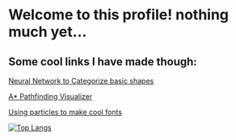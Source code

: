 # Welcome to this profile! nothing much yet...

## Some cool links I have made though:
[Neural Network to Categorize basic shapes](https://eansengchang.github.io/Shape-Classifier)

[A* Pathfinding Visualizer](https://eansengchang.github.io/A-star-pathfinding/)

[Using particles to make cool fonts](https://eansengchang.github.io/Particle-Font/)

[![Top Langs](https://github-readme-stats.anuraghazra1.vercel.app/api/top-langs/?username=eansengchang&layout=compact&theme=material-palenight)](https://github.com/anuraghazra/github-readme-stats)

